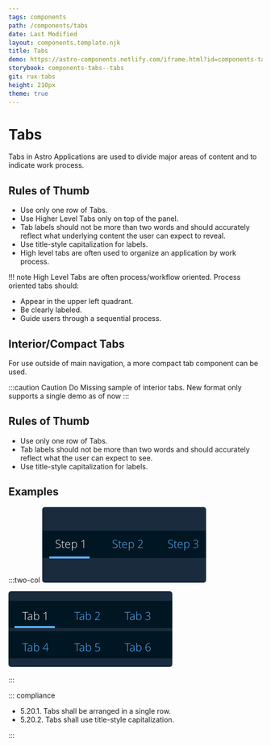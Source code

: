 ```yaml
---
tags: components
path: /components/tabs
date: Last Modified
layout: components.template.njk
title: Tabs
demo: https://astro-components.netlify.com/iframe.html?id=components-tabs--tabs
storybook: components-tabs--tabs
git: rux-tabs
height: 210px
theme: true
---
```


# Tabs

Tabs in Astro Applications are used to divide major areas of content and to indicate work process.

## Rules of Thumb

- Use only one row of Tabs.
- Use Higher Level Tabs only on top of the panel.
- Tab labels should not be more than two words and should accurately reflect what underlying content the user can expect to reveal.
- Use title-style capitalization for labels.
- High level tabs are often used to organize an application by work process.

!!! note High Level Tabs are often process/workflow oriented. Process oriented tabs should:

- Appear in the upper left quadrant.
- Be clearly labeled.
- Guide users through a sequential process.

## Interior/Compact Tabs

For use outside of main navigation, a more compact tab component can be used.

:::caution
Caution Do Missing sample of interior tabs. New format only supports a single demo as of now
:::

## Rules of Thumb

- Use only one row of Tabs.
- Tab labels should not be more than two words and should accurately reflect what the user can expect to see.
- Use title-style capitalization for labels.

## Examples

:::two-col
![Do: To guide users through a process, correctly place and label Tabs to reflect a step-by-step process.](/img/components/nav-tabs-do.png "Do: To guide users through a process, correctly place and label Tabs to reflect a step-by-step process.")

![Don’t: Stack or improperly nest Tabs.](/img/components/nav-tabs-dont.png "Don’t: Stack or improperly nest Tabs.")

:::

::: compliance

- 5.20.1. Tabs shall be arranged in a single row.
- 5.20.2. Tabs shall use title-style capitalization.

:::